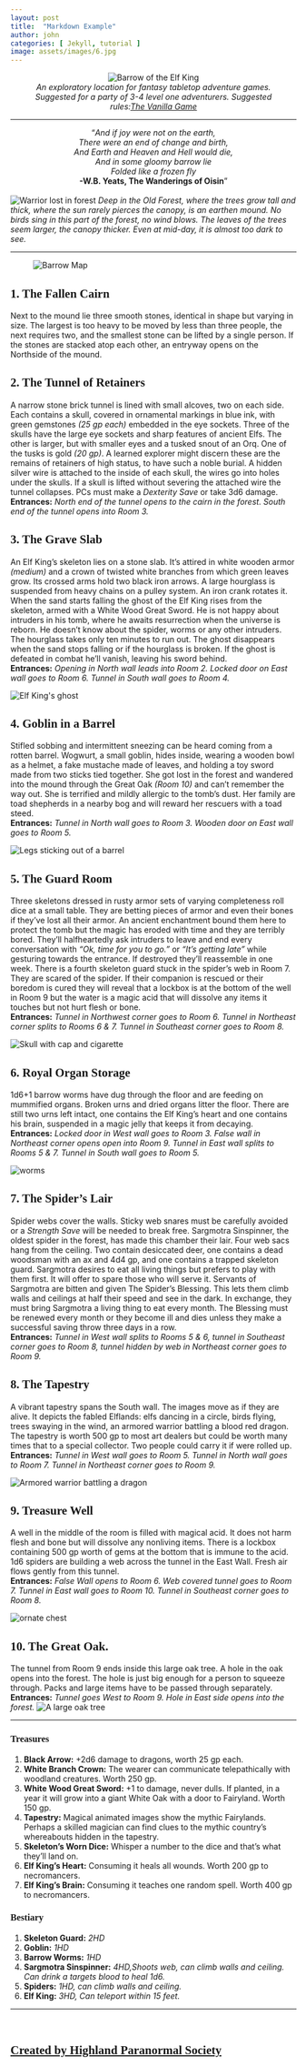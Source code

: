```yaml
---
layout: post
title:  "Markdown Example"
author: john
categories: [ Jekyll, tutorial ]
image: assets/images/6.jpg
---
```

<!DOCTYPE html>
<html xmlns="http://www.w3.org/1999/xhtml" lang="" xml:lang="">
<head>
  <meta charset="utf-8" />
  <meta name="generator" content="pandoc" />
  <meta name="viewport" content="width=device-width, initial-scale=1.0, user-scalable=yes" />
  <title>Barrow Of The Elf King</title>
<style>
@import url('https://fonts.googleapis.com/css2?family=Libre+Baskerville:ital,wght@0,400;0,700;1,400&display=swap');
@import url('https://fonts.googleapis.com/css2?family=Roboto&display=swap');
html {
      line-height: 1.5;
      font-family: 'Libre Baskerville', serif;
      font-size: 22px;
      color: #1a1a1a;
      background-color: #ffffff;
    }
    body {
      margin: 0 auto;
      max-width: 36em;
      padding-left: 50px;
      padding-right: 50px;
      padding-top: 50px;
      padding-bottom: 50px;
      hyphens: auto;
      overflow-wrap: break-word;
      text-rendering: optimizeLegibility;
      font-kerning: normal;
    }
    @media (max-width: 600px) {
      body {
        font-size: 0.9em;
        padding: 1em;
      }
    }
    @media print {
      body {
        background-color: transparent;
        color: black;
        font-size: 12pt;
      }
      p, h2, h3 {
        orphans: 3;
        widows: 3;
      }
      h2, h3, h4 {
        page-break-after: avoid;
      }
    }
    p {
      margin: 1em 0;
    }
    a {
      color: #1a1a1a;
    }
    a:visited {
      color: #1a1a1a;
    }
    img {
      max-width: 100%;
    }
    h1, h2, h3, h4, h5, h6 {
      margin-top: 1.4em;
     font-family: 'Libre Baskerville', serif;
    }
    h5, h6 {
      font-size: 1em;
      font-style: italic;
    }
    h6 {
      font-weight: normal;
   
    }
    ol, ul {
      padding-left: 1.7em;
      margin-top: 1em;
    }
    li > ol, li > ul {
      margin-top: 0;
    }
    blockquote {
      margin: 1em 0 1em 1.7em;
      padding-left: 1em;
      border-left: 2px solid #e6e6e6;
      color: #606060;
    }
    code {
      font-family: Menlo, Monaco, 'Lucida Console', Consolas, monospace;
      font-size: 85%;
      margin: 0;
    }
    pre {
      margin: 1em 0;
      overflow: auto;
    }
    pre code {
      padding: 0;
      overflow: visible;
      overflow-wrap: normal;
    }
    .sourceCode {
     background-color: transparent;
     overflow: visible;
    }
    hr {
      background-color: #1a1a1a;
      border: none;
      height: 1px;
      margin: 1em 0;
    }
    table {
      margin: 1em 0;
      border-collapse: collapse;
      width: 100%;
      overflow-x: auto;
      display: block;
      font-variant-numeric: lining-nums tabular-nums;
    }
    table caption {
      margin-bottom: 0.75em;
    }
    tbody {
      margin-top: 0.5em;
      border-top: 1px solid #1a1a1a;
      border-bottom: 1px solid #1a1a1a;
    }
    th {
      border-top: 1px solid #1a1a1a;
      padding: 0.25em 0.5em 0.25em 0.5em;
    }
    td {
      padding: 0.125em 0.5em 0.25em 0.5em;
    }
    header {
      margin-bottom: 4em;
      text-align: center;
    }
    #TOC li {
      list-style: none;
    }
    #TOC a:not(:hover) {
      text-decoration: none;
    }
    code{white-space: pre-wrap;}
    span.smallcaps{font-variant: small-caps;}
    span.underline{text-decoration: underline;}
    div.column{display: inline-block; vertical-align: top; width: 50%;}
    div.hanging-indent{margin-left: 1.5em; text-indent: -1.5em;}
    ul.task-list{list-style: none;}
    tr:nth-child(even) {background-color: #f2f2f2;}
</style>
  <!--[if lt IE 9]>
    <script src="//cdnjs.cloudflare.com/ajax/libs/html5shiv/3.7.3/html5shiv-printshiv.min.js"></script>
  <![endif]-->
</head>
<body>
<div style="text-align:center"><figure><img src="images/_botekheader.png" alt="Barrow of the Elf King" />
<figcaption><em>An exploratory location for fantasy
tabletop adventure games. Suggested for a party of 3-4 level one adventurers. Suggested rules:<a href="https://vanillagame.carrd.co/">The Vanilla Game</a></em></figcaption>
</figure></div>
<hr>
<div style="text-align:center"><q><em>And if joy were not on the earth,<br>
There were an end of change and birth,<br>
And Earth and Heaven and Hell would die,<br>
And in some gloomy barrow lie<br>
Folded like a frozen fly<br></em>
<strong>-W.B. Yeats, The Wanderings of Oisin</strong></q><br><br></div>
<img src="images/_forestman.jpg" alt="Warrior lost in forest" />
<em>Deep in the Old Forest, where the trees grow tall and thick, where the sun rarely pierces the canopy, is an earthen mound. No birds sing in this part of the forest, no wind blows. The leaves of the trees seem larger, the canopy thicker. Even at mid-day, it is almost too dark to see.</em>
<hr>
<figure>
<img src="images/_barrowmap.png" alt="Barrow Map" />
</figure>
<h2 id="the-fallen-cairn">1. The Fallen Cairn</h2>
<p>Next to the mound lie three smooth stones, identical in shape but varying in size. The largest is too heavy to be moved by less than three people, the next requires two, and the smallest stone can be lifted by a single person. If the stones are stacked atop each other, an entryway opens on the Northside of the mound.</p>
<h2 id="the-tunnel-of-retainers">2. The Tunnel of Retainers</h2>
<p>A narrow stone brick tunnel is lined with small alcoves, two on each side. Each contains a skull, covered in ornamental markings in blue ink, with green gemstones <em>(25 gp each)</em> embedded in the eye sockets. Three of the skulls have the large eye sockets and sharp features of ancient Elfs. The other is larger, but with smaller eyes and a tusked snout of an Orq. One of the tusks is gold <em>(20 gp)</em>. A learned explorer might discern these are the remains of retainers of high status, to have such a noble burial. A hidden silver wire is attached to the inside of each skull, the wires go into holes under the skulls. If a skull is lifted without severing the attached wire the tunnel collapses. PCs must make a <em>Dexterity Save</em> or take 3d6 damage. <br><strong>Entrances:</strong> <em>North end of the tunnel opens to the cairn in the forest. South end of the tunnel opens into Room 3.</em></p>
<h2 id="the-grave-slab">3. The Grave Slab</h2>
<p>An Elf King’s skeleton lies on a stone slab. It’s attired in white wooden armor <em>(medium)</em> and a crown of twisted white branches from which green leaves grow. Its crossed arms hold two black iron arrows. A large hourglass is suspended from heavy chains on a pulley system. An iron crank rotates it. When the sand starts falling the ghost of the Elf King rises from the skeleton, armed with a White Wood Great Sword. He is not happy about intruders in his tomb, where he awaits resurrection when the universe is reborn. He doesn’t know about the spider, worms or any other intruders. The hourglass takes only ten minutes to run out. The ghost disappears when the sand stops falling or if the hourglass is broken. If the ghost is defeated in combat he’ll vanish, leaving his sword behind. <br><strong>Entrances:</strong> <em>Opening in North wall leads into Room 2. Locked door on East wall goes to Room 6. Tunnel in South wall goes to Room 4.</em></p>
<img src="images/_elfking.png" alt="Elf King's ghost" />
<h2 id="goblin-in-a-barrel">4. Goblin in a Barrel</h2>
<p>Stifled sobbing and intermittent sneezing can be heard coming from a rotten barrel. Wogwurt, a small goblin, hides inside, wearing a wooden bowl as a helmet, a fake mustache made of leaves, and holding a toy sword made from two sticks tied together. She got lost in the forest and wandered into the mound through the Great Oak <em>(Room 10)</em> and can’t remember the way out. She is terrified and mildly allergic to the tomb’s dust. Her family are toad shepherds in a nearby bog and will reward her rescuers with a toad steed. <br><strong>Entrances:</strong> <em>Tunnel in North wall goes to Room 3. Wooden door on East wall goes to Room 5.</em></p>
<img src="images/_barrel.png" alt="Legs sticking out of a barrel" />
<h2 id="the-guard-room">5. The Guard Room</h2>
<p>Three skeletons dressed in rusty armor sets of varying completeness roll dice at a small table. They are betting pieces of armor and even their bones if they’ve lost all their armor. An ancient enchantment bound them here to protect the tomb but the magic has eroded with time and they are terribly bored. They’ll halfheartedly ask intruders to leave and end every conversation with <em>“Ok, time for you to go.”</em> or <em>“It’s getting late”</em> while gesturing towards the entrance. If destroyed they’ll reassemble in one week. There is a fourth skeleton guard stuck in the spider’s web in Room 7. They are scared of the spider. If their companion is rescued or their boredom is cured they will reveal that a lockbox is at the bottom of the well in Room 9 but the water is a magic acid that will dissolve any items it touches but not hurt flesh or bone. <br><strong>Entrances:</strong> <em>Tunnel in Northwest corner goes to Room 
6. Tunnel in Northeast corner splits to Rooms 6 &amp; 7. Tunnel in Southeast corner goes to Room 8.</em></p>
<img src="images/_skull.png" alt="Skull with cap and cigarette" />
<h2 id="royal-organ-storage">6. Royal Organ Storage</h2>
<p>1d6+1 barrow worms have dug through the floor and are feeding on mummified organs. Broken urns and dried organs litter the floor. There are still two urns left intact, one contains the Elf King’s heart and one contains his brain, suspended in a magic jelly that keeps it from decaying. <br><strong>Entrances:</strong> <em>Locked door in West wall goes to Room 3. False wall in Northeast corner opens open into Room 9. Tunnel in East wall splits to Rooms 5 &amp; 7. Tunnel in South wall goes to Room 5.</em></p>
<img src="images/_worms.png" alt="worms" />
<h2 id="the-spiders-lair">7. The Spider’s Lair</h2>
<p>Spider webs cover the walls. Sticky web snares must be carefully avoided or a <em>Strength Save</em> will be needed to break free. Sargmotra Sinspinner, the oldest spider in the forest, has made this chamber their lair. Four web sacs hang from the ceiling. Two contain desiccated deer, one contains a dead woodsman with an ax and 4d4 gp, and one contains a trapped skeleton guard. Sargmotra desires to eat all living things but prefers to play with them first. It will offer to spare those who will serve it. Servants of Sargmotra are bitten and given The Spider’s Blessing. This lets them climb walls and ceilings at half their  speed and see in the dark. In exchange, they must bring Sargmotra a living thing to eat every month. The Blessing must be renewed every month or they become ill and dies unless they make a successful saving throw three days in a row.<br> <strong>Entrances:</strong> <em>Tunnel in West wall splits to Rooms 5 &amp; 6, tunnel in Southeast corner goes to Room 8, tunnel hidden by web in Northeast corner goes to Room 9.</em></p>
<h2 id="the-tapestry">8. The Tapestry</h2>
<p>A vibrant tapestry spans the South wall. The images move as if they are alive. It depicts the fabled Elflands: elfs dancing in a circle, birds flying, trees swaying in the wind, an armored warrior battling a blood red dragon. The tapestry is worth 500 gp to most art dealers but could be worth many times that to a special collector. Two people could carry it if were rolled up. <br><strong>Entrances:</strong> <em>Tunnel in West wall goes to Room 5. Tunnel in North wall goes to Room 7. Tunnel in Northeast corner goes to Room 9.</em></p>
<img src="images/_tapestry.png" alt="Armored warrior battling a dragon" />
<h2 id="treasure-well">9. Treasure Well</h2>
<p>A well in the middle of the room is filled with magical acid. It does not harm flesh and bone but will dissolve any nonliving items. There is a lockbox containing 500 gp worth of gems at the bottom that is immune to the acid. 1d6 spiders are building a web across the tunnel in the East Wall. Fresh air flows gently from this tunnel. <br><strong>Entrances:</strong> <em>False Wall opens to Room 6. Web covered tunnel goes to Room 7. Tunnel in East wall goes to Room 10. Tunnel in Southeast corner goes to Room 8.</em></p>
<img src="images/_chest.png" alt="ornate chest" />
<h2 id="the-great-oak.">10. The Great Oak.</h2>
The tunnel from Room 9 ends inside this large oak tree. A hole in the oak opens into the forest. The hole is just big enough for a person to squeeze through. Packs and large items have to be passed through separately. <br><strong>Entrances:</strong> <em>Tunnel goes West to Room 9. Hole in East side opens into the forest.</em>
<img src="images/_oak.png" alt="A large oak tree" />
<hr>
<h3 id="treasures">Treasures</h3>
<ol type="1">
<li><strong>Black Arrow:</strong> +2d6 damage to dragons, worth 25 gp each.</li>
<li><strong>White Branch Crown:</strong> The wearer can communicate telepathically with woodland creatures. Worth 250 gp.</li>
<li><strong>White Wood Great Sword:</strong> +1 to damage, never dulls. If planted, in a year it will grow into a giant White Oak with a door to Fairyland. Worth 150 gp.</li>
<li><strong>Tapestry:</strong> Magical animated images show the mythic Fairylands. Perhaps a skilled magician can find clues to the mythic country’s whereabouts hidden in the tapestry.</li>
<li><strong>Skeleton’s Worn Dice:</strong> Whisper a number to the dice and that’s what they’ll land on.</li>
<li><strong>Elf King’s Heart:</strong> Consuming it heals all
wounds. Worth 200 gp to necromancers.</li>
<li><strong>Elf King’s Brain:</strong> Consuming it teaches one
random spell. Worth 400 gp to necromancers.</li>
</ol>
<h3 id="bestiary">Bestiary</h3>
<ol type="1">
<li><strong>Skeleton Guard:</strong> <em>2HD</em></li>
<li><strong>Goblin:</strong> <em>1HD</em></li>
<li><strong>Barrow Worms:</strong> <em>1HD</em></li>
<li><strong>Sargmotra Sinspinner:</strong> <em>4HD,Shoots web, can climb walls and ceiling. Can drink a targets blood to heal 1d6.</em></li>
<li><strong>Spiders:</strong> <em>1HD, can climb walls and ceiling.</em></li>
<li><strong>Elf King:</strong> <em>3HD, Can teleport within 15 feet.</em></li>
</ol>
<hr>
<br>
<a href="https://natetreme.com/"><h2>Created by Highland Paranormal Society</h2></a>
</body>
</html>
